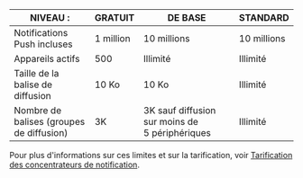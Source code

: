 
| NIVEAU : | GRATUIT | DE BASE | STANDARD |
|----|----|----|----|
| Notifications Push incluses | 1 million | 10 millions | 10 millions |
| Appareils actifs | 500 | Illimité | Illimité |
| Taille de la balise de diffusion | 10 Ko | 10 Ko | Illimité |
| Nombre de balises (groupes de diffusion) | 3K | 3K sauf diffusion sur moins de 5 périphériques | Illimité |

Pour plus d'informations sur ces limites et sur la tarification, voir [Tarification des concentrateurs de notification](http://azure.microsoft.com/pricing/details/notification-hubs/).

<!---HONumber=August15_HO9-->